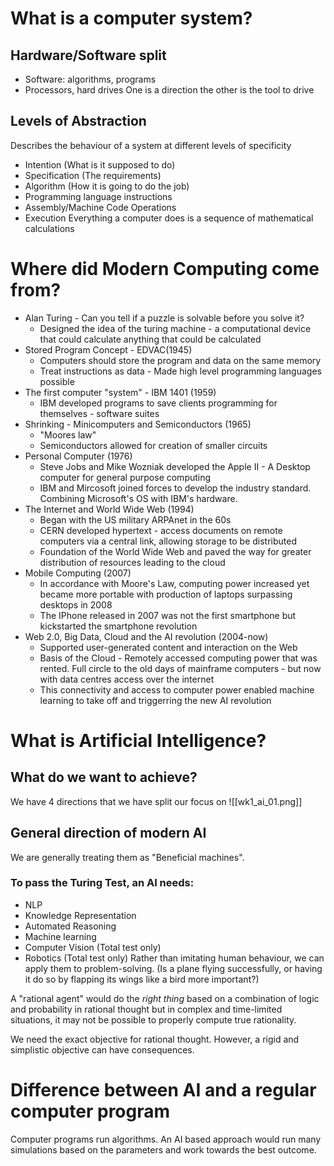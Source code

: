 # What is a computer system?
## Hardware/Software split
- Software: algorithms, programs
- Processors, hard drives
One is a direction the other is the tool to drive
## Levels of Abstraction
Describes the behaviour of a system at different levels of specificity
- Intention (What is it supposed to do)
- Specification (The requirements)
- Algorithm (How it is going to do the job)
- Programming language instructions
- Assembly/Machine Code Operations
- Execution
Everything a computer does is a sequence of mathematical calculations
# Where did Modern Computing come from?
- Alan Turing - Can you tell if a puzzle is solvable before you solve it?
	- Designed the idea of the turing machine - a computational device that could calculate anything that could be calculated
- Stored Program Concept - EDVAC(1945)
	- Computers should store the program and data on the same memory
	- Treat instructions as data - Made high level programming languages possible
- The first computer "system" - IBM 1401 (1959)
	- IBM developed programs to save clients programming for themselves - software suites
- Shrinking - Minicomputers and Semiconductors (1965)
	- "Moores law"
	- Semiconductors allowed for creation of smaller circuits
- Personal Computer (1976)
	- Steve Jobs and Mike Wozniak developed the Apple II - A Desktop computer for general purpose computing
	- IBM and Mircosoft joined forces to develop the industry standard. Combining Microsoft's OS with IBM's hardware.
- The Internet and World Wide Web (1994)
	- Began with the US military ARPAnet in the 60s
	- CERN developed hypertext - access documents on remote computers via a central link, allowing storage to be distributed
	- Foundation of the World Wide Web and paved the way for greater distribution of resources leading to the cloud
- Mobile Computing (2007)
	- In accordance with Moore's Law, computing power increased yet became more portable with production of laptops surpassing desktops in 2008
	- The IPhone released in 2007 was not the first smartphone but kickstarted the smartphone revolution
- Web 2.0, Big Data, Cloud and the AI revolution (2004-now)
	- Supported user-generated content and interaction on the Web
	- Basis of the Cloud - Remotely accessed computing power that was rented. Full circle to the old days of mainframe computers - but now with data centres access over the internet
	- This connectivity and access to computer power enabled machine learning to take off and triggerring the new AI revolution
# What is Artificial Intelligence?
## What do we want to achieve?
We have 4 directions that we have split our focus on
![[wk1_ai_01.png]]
## General direction of modern AI
We are generally treating them as "Beneficial machines".
### To pass the Turing Test, an AI needs:
- NLP
- Knowledge Representation
- Automated Reasoning
- Machine learning
- Computer Vision (Total test only)
- Robotics (Total test only)
Rather than imitating human behaviour, we can apply them to problem-solving. (Is a plane flying successfully, or having it do so by flapping its wings like a bird more important?)

A "rational agent" would do the _right thing_ based on a combination of logic and probability in rational thought but in complex and time-limited situations, it may not be possible to properly compute true rationality.

We need the exact objective for rational thought. However, a rigid and simplistic objective can have consequences.

# Difference between AI and a regular computer program
Computer programs run algorithms.
An AI based approach would run many simulations based on the parameters and work towards the best outcome.